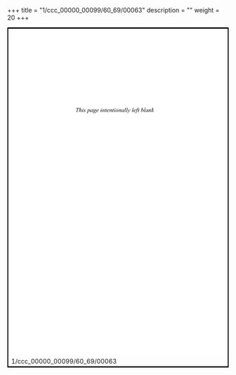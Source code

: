 +++
title = "1/ccc_00000_00099/60_69/00063"
description = ""
weight = 20
+++

<table style="border:2px solid black;max-width:800px;max-height:800px;" 
><tr><td>
<img class="center-fit-jpg"
src="/jpg_/out_jpg_dbc_063.jpg">
1/ccc_00000_00099/60_69/00063
</img></td></tr></table>
